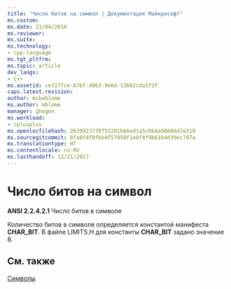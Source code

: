 ```yaml
---
title: "Число битов на символ | Документация Майкрософт"
ms.custom: 
ms.date: 11/04/2016
ms.reviewer: 
ms.suite: 
ms.technology:
- cpp-language
ms.tgt_pltfrm: 
ms.topic: article
dev_langs:
- C++
ms.assetid: ce317fce-67bf-4963-9e6d-13682cda5f3f
caps.latest.revision: 
author: mikeblome
ms.author: mblome
manager: ghogen
ms.workload:
- cplusplus
ms.openlocfilehash: 2639923778f51201b66ed1a5c6b4a98886d7e319
ms.sourcegitcommit: 8fa8fdf0fbb4f57950f1e8f4f9b81b4d39ec7d7a
ms.translationtype: HT
ms.contentlocale: ru-RU
ms.lasthandoff: 12/21/2017
---
```

# <a name="bits-per-character"></a>Число битов на символ
**ANSI 2.2.4.2.1** Число битов в символе  
  
 Количество битов в символе определяется константой манифеста **CHAR_BIT**. В файле LIMITS.H для константы **CHAR_BIT** задано значение 8.  
  
## <a name="see-also"></a>См. также  
 [Символы](../c-language/characters.md)